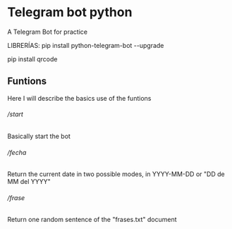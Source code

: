 # Telegram bot python
A Telegram Bot for practice 

LIBRERÍAS:
pip install python-telegram-bot --upgrade

pip install qrcode

## Funtions
Here I will describe the basics use of the funtions

###### /start
Basically start the bot

###### /fecha
Return the current date in two possible modes, in YYYY-MM-DD or "DD de MM del YYYY" 

###### /frase
Return one random sentence of the "frases.txt" document 
